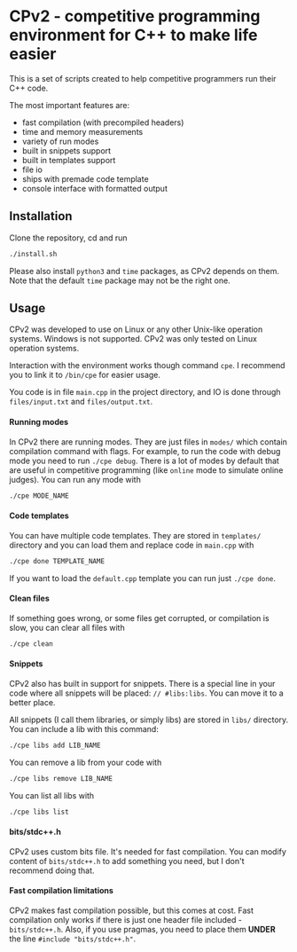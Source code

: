 
# CPv2 - competitive programming environment for C++ to make life easier

This is a set of scripts created to help competitive programmers run their C++ code. 

The most important features are:
- fast compilation (with precompiled headers)
- time and memory measurements
- variety of run modes
- built in snippets support
- built in templates support
- file io
- ships with premade code template
- console interface with formatted output


## Installation
Clone the repository, cd and run 
```bash
./install.sh
```

Please also install `python3` and `time` packages, as CPv2 depends on them. Note that the default `time` package may not be the right one.

## Usage
CPv2 was developed to use on Linux or any other Unix-like operation systems. Windows is not supported. CPv2 was only tested on Linux operation systems.

Interaction with the environment works though command `cpe`. I recommend you to link it to `/bin/cpe` for easier usage.

You code is in file `main.cpp` in the project directory, and IO is done through `files/input.txt` and `files/output.txt`.

#### Running modes
In CPv2 there are running modes. They are just files in `modes/` which contain compilation command with flags. For example, to run the code with debug mode you need to run `./cpe debug`.
There is a lot of modes by default that are useful in competitive programming (like `online` mode to simulate online judges). You can run any mode with 
```bash
./cpe MODE_NAME
```

#### Code templates
You can have multiple code templates. They are stored in `templates/` directory and you can load them and replace code in `main.cpp` with 
```bash
./cpe done TEMPLATE_NAME
```
If you want to load the `default.cpp` template you can run just `./cpe done`.

#### Clean files
If something goes wrong, or some files get corrupted, or compilation is slow, you can clear all files with 
```bash
./cpe clean
```

#### Snippets
CPv2 also has built in support for snippets. There is a special line in your code where all snippets will be placed: `// #libs:libs`. You can move it to a better place. 

All snippets (I call them libraries, or simply libs) are stored in `libs/` directory. You can include a lib with this command: 
```bash
./cpe libs add LIB_NAME
```
You can remove a lib from your code with 
```bash
./cpe libs remove LIB_NAME
```
You can list all libs with 
```bash
./cpe libs list
```

#### bits/stdc++.h
CPv2 uses custom bits file. It's needed for fast compilation. You can modify content of `bits/stdc++.h` to add something you need, but I don't recommend doing that.


#### Fast compilation limitations
CPv2 makes fast compilation possible, but this comes at cost. Fast compilation only works if there is just one header file included - `bits/stdc++.h`. Also, if you use pragmas, you need to place them **UNDER** the line `#include "bits/stdc++.h"`.

